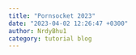 ```yaml
---
title: "Pornsocket 2023"
date: "2023-04-02 12:26:47 +0300"
author: NrdyBhu1
category: tutorial blog
---
```

